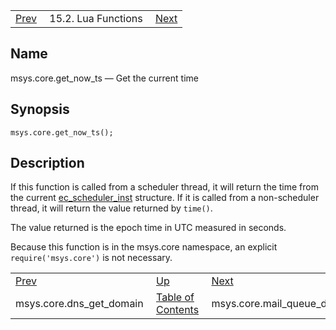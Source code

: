 |     |     |     |
| --- | --- | --- |
| [Prev](lua.ref.msys.core.dns_get_domain)  | 15.2. Lua Functions |  [Next](lua.ref.msys.core.mail_queue_delay_domain.php) |

<a name="lua.ref.msys.core.get_now_ts"></a>
## Name

msys.core.get_now_ts — Get the current time

<a name="idp24119248"></a>
## Synopsis

`msys.core.get_now_ts();`

<a name="idp24120848"></a>
## Description

If this function is called from a scheduler thread, it will return the time from the current [ec_scheduler_inst](https://support.messagesystems.com/docs/web-c-api/structs.ec_scheduler_inst) structure. If it is called from a non-scheduler thread, it will return the value returned by `time()`.

The value returned is the epoch time in UTC measured in seconds.

Because this function is in the msys.core namespace, an explicit `require('msys.core')` is not necessary.

|     |     |     |
| --- | --- | --- |
| [Prev](lua.ref.msys.core.dns_get_domain)  | [Up](lua.function.details.php) |  [Next](lua.ref.msys.core.mail_queue_delay_domain.php) |
| msys.core.dns_get_domain  | [Table of Contents](index) |  msys.core.mail_queue_delay_domain |

